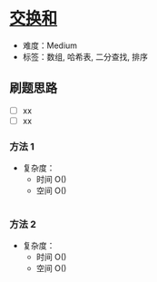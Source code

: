 # [交换和](https://leetcode-cn.com/problems/sum-swap-lcci/)

- 难度：Medium
- 标签：数组, 哈希表, 二分查找, 排序

## 刷题思路

- [ ] xx
- [ ] xx

### 方法 1

- 复杂度：
    - 时间 O()
    - 空间 O()

``` js

```

### 方法 2

- 复杂度：
    - 时间 O()
    - 空间 O()

``` js

```
